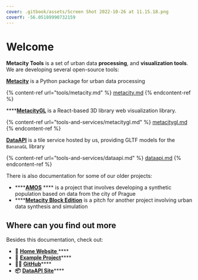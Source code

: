 ```yaml
---
cover: .gitbook/assets/Screen Shot 2022-10-26 at 11.15.18.png
coverY: -56.05189990732159
---
```


# Welcome

**Metacity Tools** is a set of urban data **processing**, and **visualization tools**. We are developing several open-source tools:

[**Metacity**](tools/metacity.md) is a Python package for urban data processing

{% content-ref url="tools/metacity.md" %}
[metacity.md](tools/metacity.md)
{% endcontent-ref %}

****[**MetacityGL**](tools-and-services/metacitygl.md) is a React-based 3D library web visualization library.

{% content-ref url="tools-and-services/metacitygl.md" %}
[metacitygl.md](tools-and-services/metacitygl.md)
{% endcontent-ref %}

[**DataAPI**](tools-and-services/dataapi.md) is a tile service hosted by us, providing GLTF models for the `BananaGL` library

{% content-ref url="tools-and-services/dataapi.md" %}
[dataapi.md](tools-and-services/dataapi.md)
{% endcontent-ref %}

There is also documentation for some of our older projects:

* ****[**AMOS**](archives/amos/) **** is a project that involves developing a synthetic population based on data from the city of Prague
* ****[**Metacity Block Edition**](archives/blocks/) is a pitch for another project involving urban data synthesis and simulation

## Where can you find out more

Besides this documentation, check out:

* 🏡 [**Home Website** ](https://metacity.cc)****
* **🧪** [**Example Project**](https://demo.metacity.cc)****
* **🧑‍💻** [**GitHub**](https://github.com/metacitytools)****
* **📦** [**DataAPI Site**](https://api.metacity.cc)****

